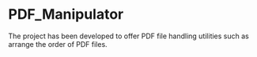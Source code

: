 # PDF_Manipulator
The project has been developed to offer PDF file handling utilities such as arrange the order of PDF files.
